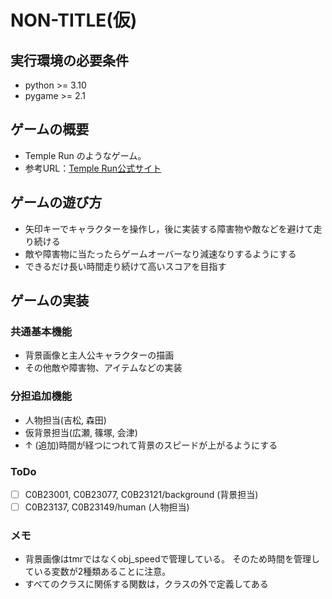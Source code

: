# NON-TITLE(仮)

## 実行環境の必要条件
* python >= 3.10
* pygame >= 2.1

## ゲームの概要
* Temple Run のようなゲーム。
* 参考URL：[Temple Run公式サイト](https://3sh.jp/?p=22587)

## ゲームの遊び方
* 矢印キーでキャラクターを操作し，後に実装する障害物や敵などを避けて走り続ける
* 敵や障害物に当たったらゲームオーバーなり減速なりするようにする
* できるだけ長い時間走り続けて高いスコアを目指す

## ゲームの実装
### 共通基本機能
* 背景画像と主人公キャラクターの描画
* その他敵や障害物、アイテムなどの実装

### 分担追加機能
* 人物担当(吉松, 森田)
* 仮背景担当(広瀬, 篠塚, 会津)
* ↑ (追加)時間が経つにつれて背景のスピードが上がるようにする

### ToDo
- [ ] C0B23001, C0B23077, C0B23121/background  (背景担当)
- [ ] C0B23137, C0B23149/human  (人物担当)

### メモ
* 背景画像はtmrではなくobj_speedで管理している。
そのため時間を管理している変数が2種類あることに注意。
* すべてのクラスに関係する関数は，クラスの外で定義してある
